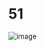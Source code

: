 # 51


![image](https://user-images.githubusercontent.com/109926235/207586814-17ecbdd9-c5fd-4af2-9df3-d9962260ea79.png)
